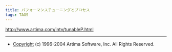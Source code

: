```yaml
---
title: パフォーマンスチューニングとプロセス
tags: TAGS
---
```


http://www.artima.com/intv/tunableP.html

----
* [Copyright](http://www.artima.com/copyright.html) (c) 1996-2004 Artima Software, Inc. All Rights Reserved. 
